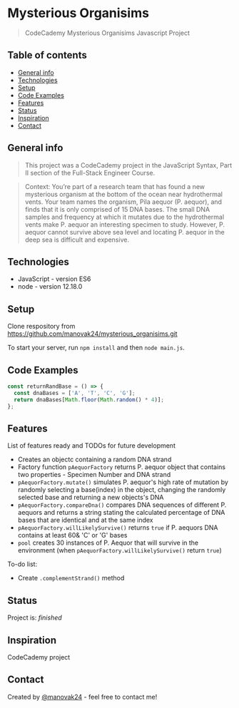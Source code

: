 # Mysterious Organisims
> CodeCademy Mysterious Organisims Javascript Project

## Table of contents
* [General info](#general-info)
* [Technologies](#technologies)
* [Setup](#setup)
* [Code Examples](#code-examples)
* [Features](#features)
* [Status](#status)
* [Inspiration](#inspiration)
* [Contact](#contact)

## General info
> This project was a CodeCademy project in the JavaScript Syntax, Part II section of the Full-Stack Engineer Course.

> Context: You’re part of a research team that has found a new mysterious organism at the bottom of the ocean near hydrothermal vents. Your team names the organism, Pila aequor (P. aequor), and finds that it is only comprised of 15 DNA bases. The small DNA samples and frequency at which it mutates due to the hydrothermal vents make P. aequor an interesting specimen to study. However, P. aequor cannot survive above sea level and locating P. aequor in the deep sea is difficult and expensive.

## Technologies
* JavaScript - version ES6
* node - version 12.18.0

## Setup
Clone respository from https://github.com/manovak24/mysterious_organisims.git

To start your server, run `npm install` and then `node main.js`.

## Code Examples

```js
const returnRandBase = () => {
  const dnaBases = ['A', 'T', 'C', 'G'];
  return dnaBases[Math.floor(Math.random() * 4)];
};
```

## Features
List of features ready and TODOs for future development
* Creates an objectc containing a random DNA strand
* Factory function `pAequorFactory` returns P. aequor object that contains two properties - Specimen Number and DNA strand
* `pAequorFactory.mutate()` simulates P. aequor's high rate of mutation by randomly selecting a base(index) in the object, changing the randomly selected base and returning a new objects's DNA
* `pAequorFactory.compareDna()` compares DNA sequences of different P. aequors and returns a string stating the calculated percentage of DNA bases that are identical and at the same index
* `pAequorFactory.willLikelySurvive()` returns `true` if P. aequors DNA contains at least 60& 'C' or 'G' bases
* `pool` creates 30 instances of P. Aequor that will survive in the environment (when `pAequorFactory.willLikelySurvive()` return `true`)

To-do list:
* Create `.complementStrand()` method

## Status
Project is: _finished_

## Inspiration
CodeCademy project

## Contact
Created by [@manovak24](https://github.com/manovak24) - feel free to contact me!